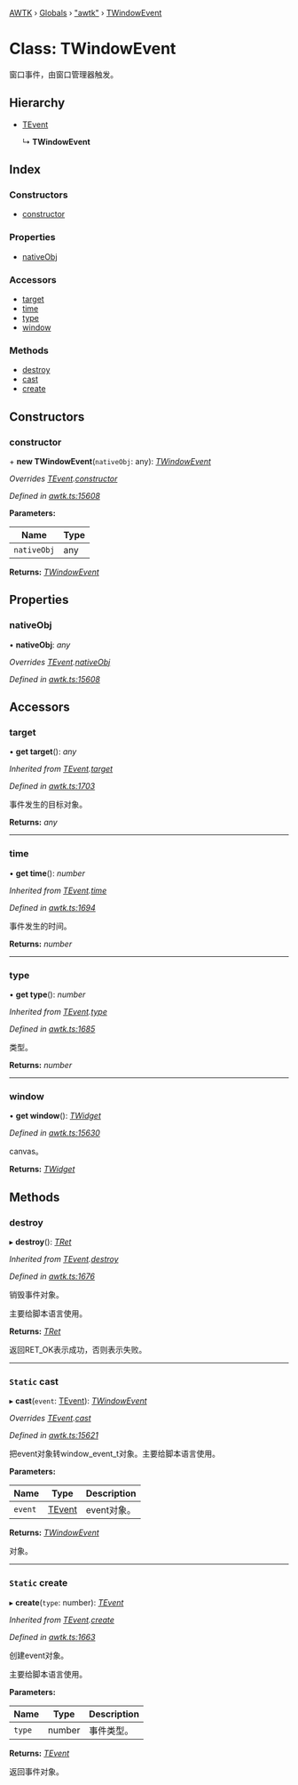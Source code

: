 [AWTK](../README.md) › [Globals](../globals.md) › ["awtk"](../modules/_awtk_.md) › [TWindowEvent](_awtk_.twindowevent.md)

# Class: TWindowEvent

窗口事件，由窗口管理器触发。

## Hierarchy

* [TEvent](_awtk_.tevent.md)

  ↳ **TWindowEvent**

## Index

### Constructors

* [constructor](_awtk_.twindowevent.md#constructor)

### Properties

* [nativeObj](_awtk_.twindowevent.md#nativeobj)

### Accessors

* [target](_awtk_.twindowevent.md#target)
* [time](_awtk_.twindowevent.md#time)
* [type](_awtk_.twindowevent.md#type)
* [window](_awtk_.twindowevent.md#window)

### Methods

* [destroy](_awtk_.twindowevent.md#destroy)
* [cast](_awtk_.twindowevent.md#static-cast)
* [create](_awtk_.twindowevent.md#static-create)

## Constructors

###  constructor

\+ **new TWindowEvent**(`nativeObj`: any): *[TWindowEvent](_awtk_.twindowevent.md)*

*Overrides [TEvent](_awtk_.tevent.md).[constructor](_awtk_.tevent.md#constructor)*

*Defined in [awtk.ts:15608](https://github.com/zlgopen/awtk-binding/blob/d9c773a/tools/code_gen/js/output/awtk.ts#L15608)*

**Parameters:**

Name | Type |
------ | ------ |
`nativeObj` | any |

**Returns:** *[TWindowEvent](_awtk_.twindowevent.md)*

## Properties

###  nativeObj

• **nativeObj**: *any*

*Overrides [TEvent](_awtk_.tevent.md).[nativeObj](_awtk_.tevent.md#nativeobj)*

*Defined in [awtk.ts:15608](https://github.com/zlgopen/awtk-binding/blob/d9c773a/tools/code_gen/js/output/awtk.ts#L15608)*

## Accessors

###  target

• **get target**(): *any*

*Inherited from [TEvent](_awtk_.tevent.md).[target](_awtk_.tevent.md#target)*

*Defined in [awtk.ts:1703](https://github.com/zlgopen/awtk-binding/blob/d9c773a/tools/code_gen/js/output/awtk.ts#L1703)*

事件发生的目标对象。

**Returns:** *any*

___

###  time

• **get time**(): *number*

*Inherited from [TEvent](_awtk_.tevent.md).[time](_awtk_.tevent.md#time)*

*Defined in [awtk.ts:1694](https://github.com/zlgopen/awtk-binding/blob/d9c773a/tools/code_gen/js/output/awtk.ts#L1694)*

事件发生的时间。

**Returns:** *number*

___

###  type

• **get type**(): *number*

*Inherited from [TEvent](_awtk_.tevent.md).[type](_awtk_.tevent.md#type)*

*Defined in [awtk.ts:1685](https://github.com/zlgopen/awtk-binding/blob/d9c773a/tools/code_gen/js/output/awtk.ts#L1685)*

类型。

**Returns:** *number*

___

###  window

• **get window**(): *[TWidget](_awtk_.twidget.md)*

*Defined in [awtk.ts:15630](https://github.com/zlgopen/awtk-binding/blob/d9c773a/tools/code_gen/js/output/awtk.ts#L15630)*

canvas。

**Returns:** *[TWidget](_awtk_.twidget.md)*

## Methods

###  destroy

▸ **destroy**(): *[TRet](../enums/_awtk_.tret.md)*

*Inherited from [TEvent](_awtk_.tevent.md).[destroy](_awtk_.tevent.md#destroy)*

*Defined in [awtk.ts:1676](https://github.com/zlgopen/awtk-binding/blob/d9c773a/tools/code_gen/js/output/awtk.ts#L1676)*

销毁事件对象。

主要给脚本语言使用。

**Returns:** *[TRet](../enums/_awtk_.tret.md)*

返回RET_OK表示成功，否则表示失败。

___

### `Static` cast

▸ **cast**(`event`: [TEvent](_awtk_.tevent.md)): *[TWindowEvent](_awtk_.twindowevent.md)*

*Overrides [TEvent](_awtk_.tevent.md).[cast](_awtk_.tevent.md#static-cast)*

*Defined in [awtk.ts:15621](https://github.com/zlgopen/awtk-binding/blob/d9c773a/tools/code_gen/js/output/awtk.ts#L15621)*

把event对象转window_event_t对象。主要给脚本语言使用。

**Parameters:**

Name | Type | Description |
------ | ------ | ------ |
`event` | [TEvent](_awtk_.tevent.md) | event对象。  |

**Returns:** *[TWindowEvent](_awtk_.twindowevent.md)*

对象。

___

### `Static` create

▸ **create**(`type`: number): *[TEvent](_awtk_.tevent.md)*

*Inherited from [TEvent](_awtk_.tevent.md).[create](_awtk_.tevent.md#static-create)*

*Defined in [awtk.ts:1663](https://github.com/zlgopen/awtk-binding/blob/d9c773a/tools/code_gen/js/output/awtk.ts#L1663)*

创建event对象。

主要给脚本语言使用。

**Parameters:**

Name | Type | Description |
------ | ------ | ------ |
`type` | number | 事件类型。  |

**Returns:** *[TEvent](_awtk_.tevent.md)*

返回事件对象。
